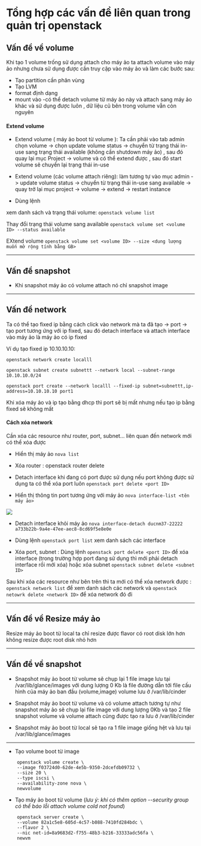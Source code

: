# Tổng hợp các vấn đề liên quan trong quản trị openstack

## Vấn đề về volume

Khi tạo 1 volume trống  sử dụng attach cho máy ảo ta attach volume vào máy ảo nhưng chưa sử dụng được cần truy cập vào máy ảo và làm các bước sau:

- Tạo partition cần phân vùng
- Tạo LVM
- format định dạng
- mount vào 
 -có thể detach volume từ máy ảo này và attach sang máy ảo khác và sử dụng được luôn , dữ liệu cũ bên trong volume vẫn còn nguyên


#### Extend volume

- Extend volume ( máy ảo boot từ volume ): Ta cần phải vào tab admin chọn volume -> chọn update volume status -> chuyển từ trạng thái in-use sang trạng thái available (không cần shutdown máy ảo) , sau đó quay lại mục Project -> volume và có thể extend được , sau đó start volume sẽ chuyển lại trạng thái in-use

- Extend volume (các volume attach riêng):  làm tương tự vào mục admin -> update volume status -> chuyển từ trạng thái in-use sang available -> quay trở lại mục project -> volume -> extend -> restart instance

- Dùng lệnh

xem danh sách và trạng thái volume: `openstack volume list`

Thay đổi trạng thái volume sang available `openstack volume set <volume ID> --status available`

EXtend volume `openstack volume set <volume ID> --size <dung lượng muốn mở rộng tính bằng GB>`

---------------
## Vấn đề snapshot

- Khi snapshot máy ảo có volume attach nó chỉ snapshot image

--------------

## Vấn đề network

Ta có thể tạo fixed ip bằng cách click vào network mà ta đã tạo -> port -> tạo port tương ứng với ip fixed, sau đó detach interface và attach interface vào máy ảo là máy ảo có ip fixed

Ví dụ tạo fixed ip 10.10.10.10:

```
openstack network create localll

openstack subnet create subnettt --network local --subnet-range 10.10.10.0/24

openstack port create --network localll --fixed-ip subnet=subnettt,ip-address=10.10.10.10 port1
```


Khi xóa máy ảo và ip tạo bằng dhcp thì port sẽ bị mất nhưng nếu tạo ip bằng fixed sẽ không mất


#### Cách xóa network

Cần xóa các resource như router, port, subnet... liên quan đến network mới có thể xóa được

- Hiển thị máy ảo  `nova list`

- Xóa router : openstack router delete <router ID>

- Detach interface khi đang có port được sử dụng nếu port không được sử dụng ta có thể xóa port luôn  `openstack port delete <port ID>`

- Hiển thị thông tin port tương ứng với máy ảo `nova interface-list <tên máy ảo>`

<img src="https://i.imgur.com/HhNfoio.png">


- Detach interface khỏi máy ảo `nova interface-detach ducnm37-22222 a733b22b-9a4e-47ee-aec8-8cd69f5e8e0e` 

- Dùng lệnh `openstack port list` xem danh sách các interface 

- Xóa  port, subnet : Dùng lệnh `openstack port delete <port ID>` để xóa interface (trong trường hợp port đang sử dụng thì mới phải detach interface rồi mới xóa) hoặc xóa subnet `openstack subnet delete <subnet ID>`

Sau khi xóa các resource như bên trên thì ta mới có thể xóa network được : `openstack network list` để xem danh sách các network và `openstack netowrk delete <network ID>` để xóa network đó đi

-----------------
## Vấn đề về Resize máy ảo

Resize máy ảo boot từ local ta  chỉ resize được flavor có root disk lớn hơn không resize được root disk nhỏ hơn


-----------------

## Vấn đề về snapshot 

- Snapshot máy ảo boot từ volume sẽ chụp lại 1 file image lưu tại /var/lib/glance/images với dung lượng 0 Kb là file đường dẫn tới file cấu hình của máy ảo ban đầu (volume,image) volume lưu ở /var/lib/cinder

- Snapshot máy ảo boot từ volume và có volume attach tương tự như snapshot máy ảo sẽ chụp lại file image với dung lượng 0Kb và tạo 2 file snapshot volume và volume attach cũng được tạo ra lưu ở /var/lib/cinder

- Snapshot máy ảo boot từ local sẽ tạo ra 1 file image giống hệt và lưu tại /var/lib/glance/images

---------------
- Tạo volume boot từ image
```
    openstack volume create \
    --image f03724d0-62de-4e5b-9350-2dcefdb09732 \
    --size 20 \
    --type iscsi \
    --availability-zone nova \
    newvolume
```
- Tạo máy ảo boot từ volume (*lưu ý: khi có thêm option --security group có thể báo lỗi attach volume cold not found*)
```
    openstack server create \
    --volume 82a1c5e8-605d-4c57-b088-7410fd284bdc \
    --flavor 2 \
    --nic net-id=8a9683d2-f755-48b3-b216-33333adc56fa \
    newvm
```
